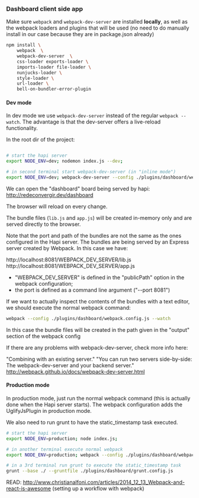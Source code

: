 
### Dashboard client side app

Make sure `webpack` and `webpack-dev-server` are installed **locally**, as well as the webpack loaders and plugins that will be used (no need to do manually install in our case because they are in package.json already)

```sh
npm install \
    webpack  \
    webpack-dev-server  \
    css-loader exports-loader \
    imports-loader file-loader \
    nunjucks-loader \
    style-loader \
    url-loader \
    bell-on-bundler-error-plugin
```


#### Dev mode

In dev mode we use `webpack-dev-server` instead of the regular `webpack --watch`. The advantage is that the dev-server offers a live-reload functionality. 

In the root dir of the project:
```bash

# start the hapi server
export NODE_ENV=dev; nodemon index.js --dev;

# in second terminal start webpack-dev-server (in "inline mode")
export NODE_ENV=dev; webpack-dev-server --config ./plugins/dashboard/webpack.config.js --inline  --port 8081
```

We can open the "dashboard" board being served by hapi: http://redeconvergir.dev/dashboard

The browser will reload on every change.

The bundle files (`lib.js` and `app.js`) will be created in-memory only and are served directly to the browser.

Note that the port and path of the bundles are not the same as the ones configured in the Hapi server. The bundles are being served by an Express server created by Webpack. In this case we have:

http://localhost:8081/WEBPACK_DEV_SERVER/lib.js
http://localhost:8081/WEBPACK_DEV_SERVER/app.js

 - "WEBPACK_DEV_SERVER" is defined in the "publicPath" option in the webpack configuration;
 - the port is defined as a command line argument ("--port 8081")

If we want to actually inspect the contents of the bundles with a text editor, we should execute the normal webpack command:

```bash
webpack --config ./plugins/dashboard/webpack.config.js --watch
```

In this case the bundle files will be created in the path given in the "output" section of the webpack config

If there are any problems with webpack-dev-server, check more info here:

"Combining with an existing server."
"You can run two servers side-by-side: The webpack-dev-server and your backend server."
http://webpack.github.io/docs/webpack-dev-server.html

#### Production mode 

In production mode, just run the normal webpack command (this is actually done when the Hapi server starts). The webpack configuration adds the UglifyJsPlugin in production mode.

We also need to run grunt to have the static_timestamp task executed.

```bash
# start the hapi server
export NODE_ENV=production; node index.js;

# in another terminal execute normal webpack
export NODE_ENV=production; webpack --config ./plugins/dashboard/webpack.config.js

# in a 3rd terminal run grunt to execute the static_timestamp task
grunt --base ./ --gruntfile ./plugins/dashboard/grunt.config.js
```


READ: http://www.christianalfoni.com/articles/2014_12_13_Webpack-and-react-is-awesome
(setting up a workflow with webpack)